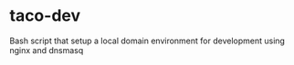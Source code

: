 # taco-dev
Bash script that setup a local domain environment for development using nginx and dnsmasq
